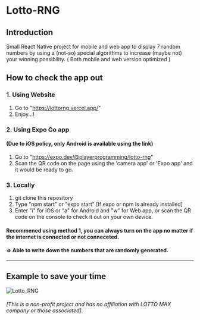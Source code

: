 # Lotto-RNG

## Introduction
Small React Native project for mobile and web app to display 7 random numbers by using a (not-so) special algorithms to increase (maybe not) your winning possibility.
( Both mobile and web version optimized )


## How to check the app out

### 1. Using Website
1. Go to "https://lottorng.vercel.app/"
2. Enjoy...!
### 2. Using Expo Go app
#### (Due to iOS policy, **only Android is available** using the link)
1. Go to "https://expo.dev/@playerprogramming/lotto-rng"
2. Scan the QR code on the page using the 'camera app' or 'Expo app' and it would be ready to go.

### 3. Locally
1. git clone this repository
2. Type "npm start" or "expo start" [If expo or npm is already installed]
3. Enter "i" for iOS or "a" for Android and "w" for Web app, or scan the QR code on the console to check it out on your own device.

  
  
#### Recommened using method 1, you can always turn on the app no matter if the internet is connected or not conneceted.
#### => Able to write down the numbers that are randomly generated.
-----
## Example to save your time

![Lotto_RNG](https://user-images.githubusercontent.com/94532638/161958522-50679f08-2fa1-405b-9a79-45ea2de67ea1.gif)




###### [This is a non-profit project and has no affiliation with LOTTO MAX company or those associated].
